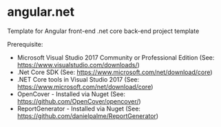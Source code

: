 # angular.net
Template for Angular front-end .net core back-end project template

Prerequisite:
- Microsoft Visual Studio 2017 Community or Professional Edition (See: https://www.visualstudio.com/downloads/)
- .Net Core SDK (See: https://www.microsoft.com/net/download/core)
- .NET Core tools in Visual Studio 2017 (See: https://www.microsoft.com/net/download/core)
- OpenCover - Installed via Nuget (See: https://github.com/OpenCover/opencover/)
- ReportGenerator - Installed via Nuget (See: https://github.com/danielpalme/ReportGenerator)